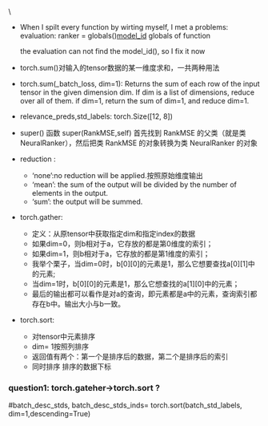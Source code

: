 \
* When I spilt every function by wirting myself, I met a problems:
evaluation:
  ranker = globals()[model_id]() 
  globals of function

  the evaluation can not find the model_id(), so I fix it now


* torch.sum()对输入的tensor数据的某一维度求和，一共两种用法
* torch.sum(_batch_loss, dim=1): Returns the sum of each row of the input tensor in the given dimension dim. If dim is a list of dimensions, reduce over all of them.
if dim=1, return the sum of dim=1, and reduce dim=1.
* relevance_preds,std_labels: torch.Size([12, 8])
* super() 函数  super(RankMSE,self) 首先找到 RankMSE 的父类（就是类 NeuralRanker），然后把类 RankMSE 的对象转换为类 NeuralRanker 的对象
* reduction :

  - ‘none’:no reduction will be applied.按照原始维度输出
  - ‘mean’: the sum of the output will be divided by the number of elements in the output.
  - ‘sum’: the output will be summed.
  
* torch.gather:
  * 定义：从原tensor中获取指定dim和指定index的数据
  * 如果dim=0，则b相对于a，它存放的都是第0维度的索引； 
  * 如果dim=1，则b相对于a，它存放的都是第1维度的索引； 
  * 我举个栗子，当dim=0时，b[0][0]的元素是1，那么它想要查找a[0][1]中的元素; 
  * 当dim=1时，b[0][0]的元素是1，那么它想查找的a[1][0]中的元素；
  * 最后的输出都可以看作是对a的查询，即元素都是a中的元素，查询索引都存在b中。输出大小与b一致。
* torch.sort:
  * 对tensor中元素排序
  * dim= 1按照列排序
  * 返回值有两个：第一个是排序后的数据，第二个是排序后的索引
  * 同时排序 排序的数据下标

### question1: torch.gateher->torch.sort ?
 #batch_desc_stds, batch_desc_stds_inds= torch.sort(batch_std_labels, dim=1,descending=True)
